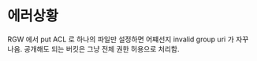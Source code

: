 # 에러상황
RGW 에서 put ACL 로 하나의 파일만 설정하면 어쨰선지 invalid group uri 가 자꾸 나옴.
공개해도 되는 버킷은 그냥 전체 권한 허용으로 처리함.

